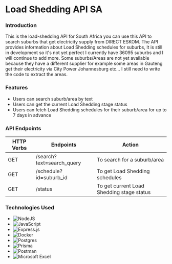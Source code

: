 # Load Shedding API SA

### Introduction

This is the load-shedding API for South Africa you can use this API to search suburbs that get electricity supply from DIRECT ESKOM. 
The API provides information about Load Shedding schedules for suburbs, 
It is still in development so it's not yet perfect I currently have 36095 suburbs and I will continue to add more. 
Some suburbs/Areas are not yet available because they have a different supplier for example some areas in Gauteng get their electricity via City Power Johannesburg etc... I still need to write the code to extract the areas.

### Features

* Users can search suburb/area by text
* Users can get the current Load Shedding stage status
* Users can fetch Load Shedding schedules for their suburb/area for up to 7 days in advance

### API Endpoints

| HTTP Verbs | Endpoints | Action |
| --- | --- | --- |
| GET | /search?text=search_query | To search for a suburb/area |
| GET | /schedule?id=suburb_id | To get Load Shedding schedules |
| GET | /status | To get current Load Shedding stage status |

### Technologies Used

- ![NodeJS](https://img.shields.io/badge/node.js-6DA55F?style=for-the-badge&logo=node.js&logoColor=white)
- ![JavaScript](https://img.shields.io/badge/javascript-%23323330.svg?style=for-the-badge&logo=javascript&logoColor=%23F7DF1E)
- ![Express.js](https://img.shields.io/badge/express.js-%23404d59.svg?style=for-the-badge&logo=express&logoColor=%2361DAFB)
- ![Docker](https://img.shields.io/badge/docker-%230db7ed.svg?style=for-the-badge&logo=docker&logoColor=white)
- ![Postgres](https://img.shields.io/badge/postgres-%23316192.svg?style=for-the-badge&logo=postgresql&logoColor=white)
- ![Prisma](https://img.shields.io/badge/Prisma-3982CE?style=for-the-badge&logo=Prisma&logoColor=white)
- ![Postman](https://img.shields.io/badge/Postman-FF6C37?style=for-the-badge&logo=postman&logoColor=white)
- ![Microsoft Excel](https://img.shields.io/badge/Microsoft_Excel-217346?style=for-the-badge&logo=microsoft-excel&logoColor=white)
